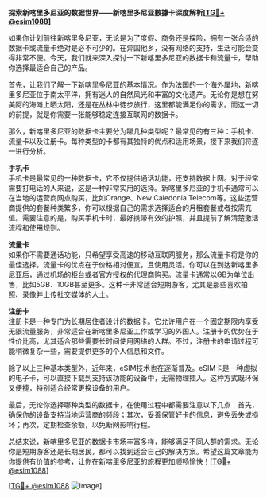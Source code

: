 **探索新喀里多尼亚的数据世界——新喀里多尼亚數據卡深度解析[[TG💪+ @esim1088](https://t.me/s/esim1088)]**

如果你计划前往新喀里多尼亚，无论是为了度假、商务还是探险，拥有一张合适的数据卡或流量卡绝对是必不可少的。在异国他乡，没有网络的支持，生活可能会变得非常不便。今天，我们就来深入探讨一下新喀里多尼亚的数据卡和流量卡，帮助你选择最适合自己的产品。

首先，让我们了解一下新喀里多尼亚的基本情况。作为法国的一个海外属地，新喀里多尼亚位于南太平洋，拥有迷人的自然风光和丰富的文化遗产。无论你是想在努美阿的海滩上晒太阳，还是在丛林中徒步旅行，这里都能满足你的需求。而这一切的前提，就是你需要一张能够稳定连接互联网的数据卡。

那么，新喀里多尼亚的数据卡主要分为哪几种类型呢？最常见的有三种：手机卡、流量卡以及注册卡。每种类型的卡都有其独特的优点和适用场景，接下来我们将逐一进行分析。

**手机卡**  
手机卡是最常见的一种数据卡，它不仅提供通话功能，还支持数据上网。对于经常需要打电话的人来说，这是一种非常实用的选择。新喀里多尼亚的手机卡通常可以在当地的运营商网点购买，比如Orange、New Caledonia Telecom等。这些运营商提供的套餐种类繁多，你可以根据自己的需求选择适合的月租套餐或者按需充值。需要注意的是，购买手机卡时，最好携带有效的护照，并且提前了解清楚激活流程和使用规则。

**流量卡**  
如果你不需要通话功能，只希望享受高速的移动互联网服务，那么流量卡将是你的最佳选择。流量卡的优点在于价格相对便宜，且使用灵活。你可以在到达新喀里多尼亚后，通过机场的柜台或者官方授权的代理商购买。流量卡通常以GB为单位出售，比如5GB、10GB甚至更多。这种卡非常适合短期游客，尤其是那些喜欢拍照、录像并上传社交媒体的人士。

**注册卡**  
注册卡是一种专门为长期居住者设计的数据卡。它允许用户在一个固定期限内享受无限流量服务，非常适合在新喀里多尼亚工作或学习的外国人。注册卡的优势在于性价比高，尤其适合那些需要长时间使用网络的人群。不过，注册卡的申请过程可能稍微复杂一些，需要提供更多的个人信息和文件。

除了以上三种基本类型外，近年来，eSIM技术也在逐渐普及。eSIM卡是一种虚拟的电子卡，可以直接下载到支持该功能的设备中，无需物理插入。这种方式既环保又便捷，特别适合经常更换设备的用户。

最后，无论你选择哪种类型的数据卡，在使用过程中都需要注意以下几点：首先，确保你的设备支持当地运营商的频段；其次，妥善保管好卡的信息，避免丢失或损坏；再次，定期检查余额，以免断网影响行程。

总结来说，新喀里多尼亚的数据卡市场丰富多样，能够满足不同人群的需求。无论你是短期游客还是长期居民，都可以找到适合自己的解决方案。希望这篇文章能为你提供有价值的参考，让你在新喀里多尼亚的旅程更加顺畅愉快！[[TG💪+ @esim1088](https://t.me/s/esim1088)]

[[TG💪+ @esim1088](https://t.me/s/esim1088) ![Image](https://i.postimg.cc/4NQfJmqS/Snipaste-2025-05-13-00-14-12.png)]